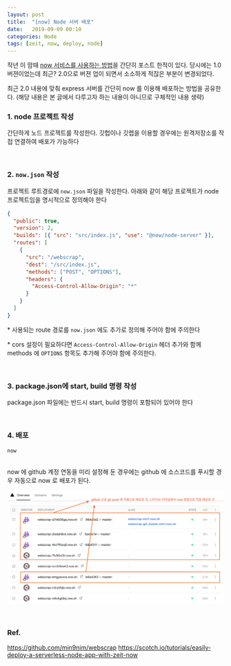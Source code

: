 ```yaml
---
layout: post
title:  "[now] Node 서버 배포"
date:   2019-09-09 00:10
categories: Node
tags: [zeit, now, deploy, node]
---
```

작년 이 맘때 [now 서비스를 사용하는 방법](/2018/10/zeit-now/)을 간단히 포스트 한적이 있다. 당시에는 1.0 버젼이었는데 최근? 2.0으로 버젼 업이 되면서 소소하게 적잖은 부분이 변경되었다.

최근 2.0 내용에 맞춰 express 서버를 간단히 now 를 이용해 배포하는 방법을 공유한다. (해당 내용은 본 글에서 다루고자 하는 내용이 아니므로 구체적인 내용 생략)
 
<br>

### 1\. node 프로젝트 작성
간단하게 노드 프로젝트를 작성한다. 깃헙이나 깃랩을 이용할 경우에는 원격저장소를 작접 연결하여 배포가 가능하다

<br>

### 2\. `now.json` 작성
프로젝트 루트경로에 `now.json` 파일을 작성한다. 아래와 같이 해당 프로젝트가 node 프로젝트임을 명시적으로 정의해야 한다
```json
{
  "public": true,
  "version": 2,
  "builds": [{ "src": "src/index.js", "use": "@now/node-server" }],
  "routes": [
    {
      "src": "/webscrap",
      "dest": "/src/index.js",
      "methods": ["POST", "OPTIONS"],
      "headers": {
        "Access-Control-Allow-Origin": "*"
      }
    }
  ]
}
```
\* 사용되는 route 경로를 `now.json` 에도 추가로 정의해 주어야 함에 주의한다

\* cors 설정이 필요하다면 `Access-Control-Allow-Origin` 헤더 추가와 함께 methods 에 `OPTIONS` 항목도 추가해 주어야 함에 주의한다. 

<br>

### 3\. package.json에 start, build 명령 작성
package.json 파일에는 반드시 start, build 명령이 포함되어 있어야 한다

<br>

### 4\. 배포
```
now
```
<br>
now 에 github 계정 연동을 미리 설정해 둔 경우에는 github 에 소스코드를 푸시할 경우 자동으로 now 로 배포가 된다.

![](/images/now-deploy.png)

<br>

### Ref.
https://github.com/min9nim/webscrap
https://scotch.io/tutorials/easily-deploy-a-serverless-node-app-with-zeit-now


